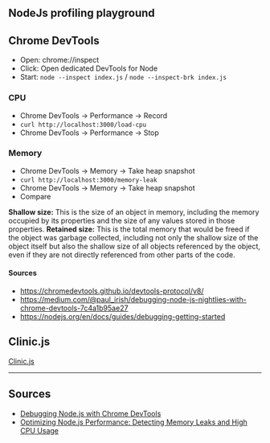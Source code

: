 ## NodeJs profiling playground

## Chrome DevTools

- Open: chrome://inspect
- Click: Open dedicated DevTools for Node
- Start: `node --inspect index.js` / `node --inspect-brk index.js`

### CPU
- Chrome DevTools -> Performance -> Record
- `curl http://localhost:3000/load-cpu`
- Chrome DevTools -> Performance -> Stop

### Memory
- Chrome DevTools -> Memory -> Take heap snapshot
- `curl http://localhost:3000/memory-leak`
- Chrome DevTools -> Memory -> Take heap snapshot
- Compare

**Shallow size:** This is the size of an object in memory, including the memory occupied by its properties and the size of any values stored in those properties.
**Retained size:** This is the total memory that would be freed if the object was garbage collected, including not only the shallow size of the object itself but also the shallow size of all objects referenced by the object, even if they are not directly referenced from other parts of the code.

#### Sources
- https://chromedevtools.github.io/devtools-protocol/v8/
- https://medium.com/@paul_irish/debugging-node-js-nightlies-with-chrome-devtools-7c4a1b95ae27
- https://nodejs.org/en/docs/guides/debugging-getting-started


## Clinic.js

[Clinic.js](https://www.clinicjs.org/)

---

## Sources

- [Debugging Node.js with Chrome DevTools](https://medium.com/@paul_irish/debugging-node-js-nightlies-with-chrome-devtools-7c4a1b95ae27)
- [Optimizing Node.js Performance: Detecting Memory Leaks and High CPU Usage](https://betterprogramming.pub/optimizing-node-js-performance-a-guide-to-detecting-memory-leaks-and-high-cpu-usage-cbdad77e7a98)
